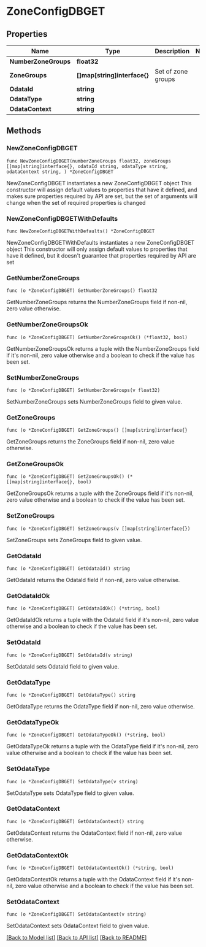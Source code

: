 # ZoneConfigDBGET

## Properties

Name | Type | Description | Notes
------------ | ------------- | ------------- | -------------
**NumberZoneGroups** | **float32** |  | 
**ZoneGroups** | **[]map[string]interface{}** | Set of zone groups | 
**OdataId** | **string** |  | 
**OdataType** | **string** |  | 
**OdataContext** | **string** |  | 

## Methods

### NewZoneConfigDBGET

`func NewZoneConfigDBGET(numberZoneGroups float32, zoneGroups []map[string]interface{}, odataId string, odataType string, odataContext string, ) *ZoneConfigDBGET`

NewZoneConfigDBGET instantiates a new ZoneConfigDBGET object
This constructor will assign default values to properties that have it defined,
and makes sure properties required by API are set, but the set of arguments
will change when the set of required properties is changed

### NewZoneConfigDBGETWithDefaults

`func NewZoneConfigDBGETWithDefaults() *ZoneConfigDBGET`

NewZoneConfigDBGETWithDefaults instantiates a new ZoneConfigDBGET object
This constructor will only assign default values to properties that have it defined,
but it doesn't guarantee that properties required by API are set

### GetNumberZoneGroups

`func (o *ZoneConfigDBGET) GetNumberZoneGroups() float32`

GetNumberZoneGroups returns the NumberZoneGroups field if non-nil, zero value otherwise.

### GetNumberZoneGroupsOk

`func (o *ZoneConfigDBGET) GetNumberZoneGroupsOk() (*float32, bool)`

GetNumberZoneGroupsOk returns a tuple with the NumberZoneGroups field if it's non-nil, zero value otherwise
and a boolean to check if the value has been set.

### SetNumberZoneGroups

`func (o *ZoneConfigDBGET) SetNumberZoneGroups(v float32)`

SetNumberZoneGroups sets NumberZoneGroups field to given value.


### GetZoneGroups

`func (o *ZoneConfigDBGET) GetZoneGroups() []map[string]interface{}`

GetZoneGroups returns the ZoneGroups field if non-nil, zero value otherwise.

### GetZoneGroupsOk

`func (o *ZoneConfigDBGET) GetZoneGroupsOk() (*[]map[string]interface{}, bool)`

GetZoneGroupsOk returns a tuple with the ZoneGroups field if it's non-nil, zero value otherwise
and a boolean to check if the value has been set.

### SetZoneGroups

`func (o *ZoneConfigDBGET) SetZoneGroups(v []map[string]interface{})`

SetZoneGroups sets ZoneGroups field to given value.


### GetOdataId

`func (o *ZoneConfigDBGET) GetOdataId() string`

GetOdataId returns the OdataId field if non-nil, zero value otherwise.

### GetOdataIdOk

`func (o *ZoneConfigDBGET) GetOdataIdOk() (*string, bool)`

GetOdataIdOk returns a tuple with the OdataId field if it's non-nil, zero value otherwise
and a boolean to check if the value has been set.

### SetOdataId

`func (o *ZoneConfigDBGET) SetOdataId(v string)`

SetOdataId sets OdataId field to given value.


### GetOdataType

`func (o *ZoneConfigDBGET) GetOdataType() string`

GetOdataType returns the OdataType field if non-nil, zero value otherwise.

### GetOdataTypeOk

`func (o *ZoneConfigDBGET) GetOdataTypeOk() (*string, bool)`

GetOdataTypeOk returns a tuple with the OdataType field if it's non-nil, zero value otherwise
and a boolean to check if the value has been set.

### SetOdataType

`func (o *ZoneConfigDBGET) SetOdataType(v string)`

SetOdataType sets OdataType field to given value.


### GetOdataContext

`func (o *ZoneConfigDBGET) GetOdataContext() string`

GetOdataContext returns the OdataContext field if non-nil, zero value otherwise.

### GetOdataContextOk

`func (o *ZoneConfigDBGET) GetOdataContextOk() (*string, bool)`

GetOdataContextOk returns a tuple with the OdataContext field if it's non-nil, zero value otherwise
and a boolean to check if the value has been set.

### SetOdataContext

`func (o *ZoneConfigDBGET) SetOdataContext(v string)`

SetOdataContext sets OdataContext field to given value.



[[Back to Model list]](../README.md#documentation-for-models) [[Back to API list]](../README.md#documentation-for-api-endpoints) [[Back to README]](../README.md)



